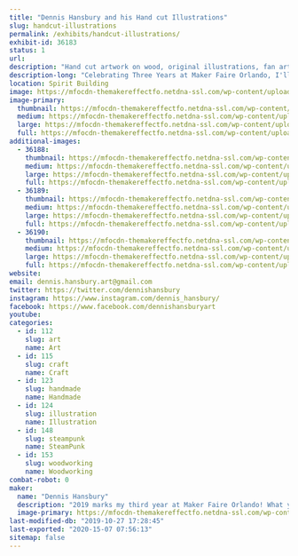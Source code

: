 ```yaml
---
title: "Dennis Hansbury and his Hand cut Illustrations"
slug: handcut-illustrations
permalink: /exhibits/handcut-illustrations/
exhibit-id: 36183
status: 1
url: 
description: "Hand cut artwork on wood, original illustrations, fan art, stickers, and more!"
description-long: "Celebrating Three Years at Maker Faire Orlando, I'll have a large selection of Halloween home decor, original illustrations, and a selection fan art inspired pieces that you can display throughout your home or office, or given as a one-of-a-kind gift. I'll be at my booth throughout the weekend showing how to prep surfaces, ink, and paint on wood, as well as having a variety of coloring sheets for attendees to color and take home with them!"
location: Spirit Building
image: https://mfocdn-themakereffectfo.netdna-ssl.com/wp-content/uploads/2018/07/PumpkinGroup-1024x1024.jpg
image-primary:
  thumbnail: https://mfocdn-themakereffectfo.netdna-ssl.com/wp-content/uploads/2018/07/PumpkinGroup-150x150.jpg
  medium: https://mfocdn-themakereffectfo.netdna-ssl.com/wp-content/uploads/2018/07/PumpkinGroup-300x300.jpg
  large: https://mfocdn-themakereffectfo.netdna-ssl.com/wp-content/uploads/2018/07/PumpkinGroup-1024x1024.jpg
  full: https://mfocdn-themakereffectfo.netdna-ssl.com/wp-content/uploads/2018/07/PumpkinGroup.jpg
additional-images:
  - 36188:
    thumbnail: https://mfocdn-themakereffectfo.netdna-ssl.com/wp-content/uploads/2019/08/20190725_224902-150x150.jpg
    medium: https://mfocdn-themakereffectfo.netdna-ssl.com/wp-content/uploads/2019/08/20190725_224902-300x300.jpg
    large: https://mfocdn-themakereffectfo.netdna-ssl.com/wp-content/uploads/2019/08/20190725_224902-1024x1024.jpg
    full: https://mfocdn-themakereffectfo.netdna-ssl.com/wp-content/uploads/2019/08/20190725_224902.jpg
  - 36189:
    thumbnail: https://mfocdn-themakereffectfo.netdna-ssl.com/wp-content/uploads/2019/08/20190629_115930-150x150.jpg
    medium: https://mfocdn-themakereffectfo.netdna-ssl.com/wp-content/uploads/2019/08/20190629_115930-300x300.jpg
    large: https://mfocdn-themakereffectfo.netdna-ssl.com/wp-content/uploads/2019/08/20190629_115930-1024x1024.jpg
    full: https://mfocdn-themakereffectfo.netdna-ssl.com/wp-content/uploads/2019/08/20190629_115930.jpg
  - 36190:
    thumbnail: https://mfocdn-themakereffectfo.netdna-ssl.com/wp-content/uploads/2019/08/20190805_230603-1-150x150.jpg
    medium: https://mfocdn-themakereffectfo.netdna-ssl.com/wp-content/uploads/2019/08/20190805_230603-1-300x300.jpg
    large: https://mfocdn-themakereffectfo.netdna-ssl.com/wp-content/uploads/2019/08/20190805_230603-1-1024x1024.jpg
    full: https://mfocdn-themakereffectfo.netdna-ssl.com/wp-content/uploads/2019/08/20190805_230603-1.jpg
website: 
email: dennis.hansbury.art@gmail.com
twitter: https://twitter.com/dennishansbury
instagram: https://www.instagram.com/dennis_hansbury/
facebook: https://www.facebook.com/dennishansburyart
youtube: 
categories:
  - id: 112
    slug: art
    name: Art
  - id: 115
    slug: craft
    name: Craft
  - id: 123
    slug: handmade
    name: Handmade
  - id: 124
    slug: illustration
    name: Illustration
  - id: 148
    slug: steampunk
    name: SteamPunk
  - id: 153
    slug: woodworking
    name: Woodworking
combat-robot: 0
maker:
  name: "Dennis Hansbury"
  description: "2019 marks my third year at Maker Faire Orlando! What you’ll find is an array of artwork ranging from spooky and macabre to familiar and friendly, original illustrations, woodworking, handmade crafts, fan art, prints, and more. Everything created has a focus on quality, originality, and creating a product that either you will be happy to own or enjoy gifting to someone else."
  image-primary: https://mfocdn-themakereffectfo.netdna-ssl.com/wp-content/uploads/2019/08/dhlogo-300x300.jpg
last-modified-db: "2019-10-27 17:28:45"
last-exported: "2020-15-07 07:56:13"
sitemap: false
---
```

